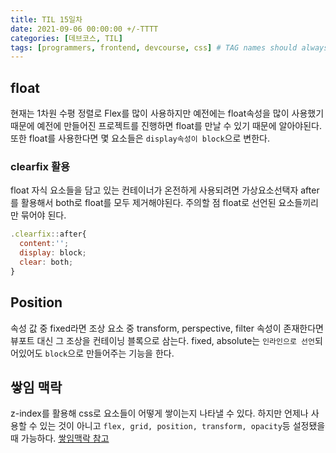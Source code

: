 ```yaml
---
title: TIL 15일차
date: 2021-09-06 00:00:00 +/-TTTT
categories: [데브코스, TIL]
tags: [programmers, frontend, devcourse, css] # TAG names should always be lowercase
---
```


## float

현재는 1차원 수평 정렬로 Flex를 많이 사용하지만 예전에는 float속성을 많이 사용했기 때문에 예전에 만들어진 프로젝트를 진행하면 float를 만날 수 있기 때문에 알아야된다. 또한 float를 사용한다면 몇 요소들은 `display속성이 block`으로 변한다.

### clearfix 활용

float 자식 요소들을 담고 있는 컨테이너가 온전하게 사용되려면 가상요소선택자 after를 활용해서 both로 float를 모두 제거해야된다. 주의할 점 float로 선언된 요소들끼리만 묶어야 된다.

```jsx
.clearfix::after{
  content:'';
  display: block;
  clear: both;
}
```

## Position

속성 값 중 fixed라면 조상 요소 중 transform, perspective, filter 속성이 존재한다면 뷰포트 대신 그 조상을 컨테이닝 블록으로 삼는다. fixed, absolute는 `인라인으로 선언`되어있어도 `block`으로 만들어주는 기능을 한다.

## 쌓임 맥락

z-index를 활용해 css로 요소들이 어떻게 쌓이는지 나타낼 수 있다. 하지만 언제나 사용할 수 있는 것이 아니고 `flex, grid, position, transform, opacity`등 설정됐을 때 가능하다.
[쌓임맥락 참고](https://developer.mozilla.org/ko/docs/Web/CSS/CSS_Positioning/Understanding_z_index/The_stacking_context)
